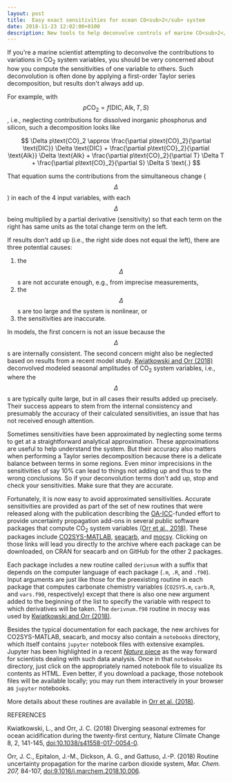 ```yaml
---
layout: post
title:  Easy exact sensitivities for ocean CO<sub>2</sub> system
date: 2018-11-23 12:02:00+0100
description: New tools to help deconvolve controls of marine CO<sub>2</sub> variables
---
```


If you're a marine scientist attempting to deconvolve the contributions to
variations in CO<sub>2</sub> system variables, you should be very concerned
about how you compute the sensitivities of one variable to others.
Such deconvolution is often done by applying a first-order Taylor
series decomposition, but results don't always add up.

For example, with $$p\text{CO}_2 = f(\text{DIC}, \text{Alk}, T, S)$$,
i.e., neglecting contributions for dissolved inorganic phosphorus and
silicon, such a decomposition looks like

$$
\Delta p\text{CO}_2 \approx \frac{\partial p\text{CO}_2}{\partial \text{DIC}} \Delta \text{DIC}
            + \frac{\partial p\text{CO}_2}{\partial \text{Alk}} \Delta \text{Alk}
	    + \frac{\partial p\text{CO}_2}{\partial T} \Delta T
	    + \frac{\partial p\text{CO}_2}{\partial S} \Delta S
\text{.}
$$

That equation sums the contributions from the simultaneous change
($$\Delta$$) in each of the 4 input variables, with each $$\Delta$$
being multiplied by a partial derivative (sensitivity) so that each
term on the right has same units as the total change term on the left.

If results don't add up (i.e., the right side does not equal the
left), there are three potential causes:
1. the $$\Delta$$s are not accurate enough, e.g., from imprecise measurements,
2. the $$\Delta$$s are too large and the system is nonlinear, or
3. the sensitivities are inaccurate.

In models, the first concern is not an issue because the $$\Delta$$s
are internally consistent.  The second concern might also be neglected
based on results from a recent model study.  [Kwiatkowski and Orr
(2018)](https://www.nature.com/articles/s41558-017-0054-0) deconvolved
modeled seasonal amplitudes of CO<sub>2</sub> system variables, i.e.,
where the $$\Delta$$s are typically quite large, but in all cases
their results added up precisely. Their success appears to stem from
the internal consistency and presumably the accuracy of their
calculated sensitivities, an issue that has not received enough
attention.

Sometimes sensitivities have been approximated by neglecting some
terms to get at a straightforward analytical approximation.  These
approximations are useful to help understand the system. But
their accuracy also matters when performing a Taylor series
decomposition because there is a delicate balance between terms in
some regions. Even minor imprecisions in the sensitivities of say 10%
can lead to things not adding up and thus to the wrong conclusions. So
if your deconvolution terms don't add up, stop and check your
sensitivities. Make sure that they are accurate.

Fortunately, it is now easy to avoid approximated sensitivities.
Accurate sensitivities are provided as part of the set of new routines that
were released along with the publication describing the
[OA-ICC](https://www.iaea.org/services/oa-icc)-funded effort to
provide uncertainty propagation add-ons in several public software packages
that compute CO<sub>2</sub> system variables [(Orr et al., 2018)](https://doi.org/10.1016/j.marchem.2018.10.006). These packages include
[CO2SYS-MATLAB](https://github.com/jamesorr/CO2SYS-MATLAB),
[seacarb](http://CRAN.R-project.org/package=seacarb), and
[mocsy](https://github.com/jamesorr/mocsy). Clicking on those links
will lead you directly to the archive where each package can be
downloaded, on CRAN for seacarb and on GitHub for the other 2
packages.

Each package includes a new routine called `derivnum` with a suffix that
depends on the computer language of each package (`.m`, `.R`, and
`.f90`). Input arguments are just like those for the preexisting routine
in each package that computes carbonate chemistry variables
(`CO2SYS.m`, `carb.R`, and `vars.f90`, respectively) except that there
is also one new argument added to the beginning of the list to specify
the variable with respect to which derivatives will be taken.
The `derivnum.f90` routine in mocsy was used by [Kwiatkowski and Orr
(2018)](https://www.nature.com/articles/s41558-017-0054-0).

Besides the typical documentation for each package, the new archives
for CO2SYS-MATLAB, seacarb, and mocsy also contain a `notebooks`
directory, which itself contains `jupyter` notebook files with
extensive examples.  Jupyter has been highlighted in a recent [*Nature*
piece](https://www.nature.com/articles/d41586-018-07196-1) as the way
forward for scientists dealing with such data analysis. Once in that
`notebooks` directory, just click on the appropriately named notebook
file to visualize its contents as HTML. Even better, if you download a
package, those notebook files will be available locally; you may run
them interactively in your browser as `jupyter` notebooks.

More details about these routines are available in [Orr et
al. (2018)](https://doi.org/10.1016/j.marchem.2018.10.006).


REFERENCES

Kwiatkowski, L., and Orr, J. C. (2018) Diverging seasonal extremes for
ocean acidification during the twenty-first century, Nature Climate
Change 8, 2, 141-145,
[doi:10.1038/s41558-017-0054-0](https://www.nature.com/articles/s41558-017-0054-0).

Orr, J. C., Epitalon, J.-M., Dickson, A. G., and Gattuso, J.-P. (2018)
Routine uncertainty propagation for the marine carbon dioxide system,
*Mar. Chem. 207,* 84-107,
[doi:9.1016/j.marchem.2018.10.006](https://doi.org/10.1016/j.marchem.2018.10.006).

